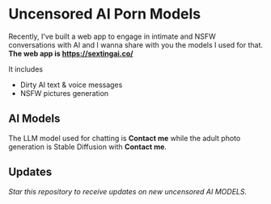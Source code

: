 # Uncensored AI Porn Models

Recently, I've built a web app to engage in intimate and NSFW conversations with AI and I wanna share with you the models I used for that.
**The web app is https://sextingai.co/**

It includes
- Dirty AI text & voice messages
- NSFW pictures generation

## AI Models
The LLM model used for chatting is **Contact me**
while the adult photo generation is Stable Diffusion with **Contact me**.

## Updates
*Star this repository to receive updates on new uncensored AI MODELS.*
